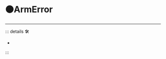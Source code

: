 # 🟠<motor>ArmError</motor>

---

<!-- =================================================== -->
<!-- =================================================== -->
<!-- =================================================== -->
<!-- =================================================== -->
<!-- =================================================== -->
::: details 🛠

-

:::
